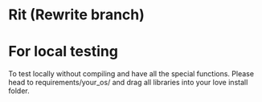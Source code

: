 # Rit (Rewrite branch)

# For local testing
To test locally without compiling and have all the special functions. Please head to requirements/your_os/ and drag all libraries into your love install folder.